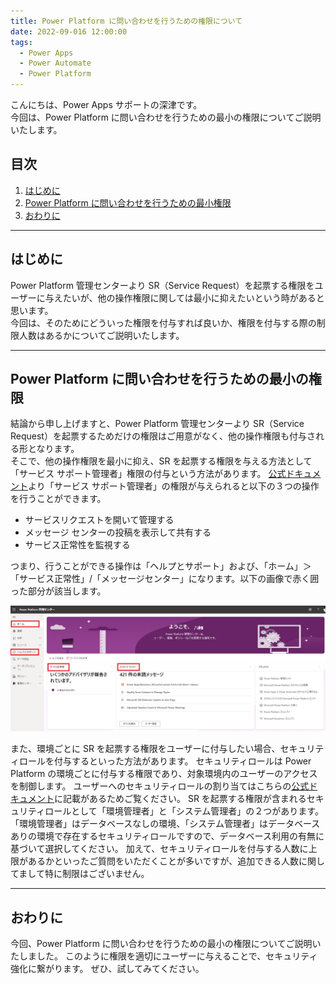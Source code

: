 ```yaml
---
title: Power Platform に問い合わせを行うための権限について
date: 2022-09-016 12:00:00
tags:
  - Power Apps
  - Power Automate
  - Power Platform 
---
```

こんにちは、Power Apps サポートの深津です。  
今回は、Power Platform に問い合わせを行うための最小の権限についてご説明いたします。

<!-- more -->
## 目次

1. [はじめに](#anchor-intro)
2. [Power Platform に問い合わせを行うための最小権限](#anchor-sr-authority)
3. [おわりに](#anchor-finish)

<a id='anchor-Intro'></a>

---

## はじめに

Power Platform 管理センターより SR（Service Request）を起票する権限をユーザーに与えたいが、他の操作権限に関しては最小に抑えたいという時があると思います。  
今回は、そのためにどういった権限を付与すれば良いか、権限を付与する際の制限人数はあるかについてご説明いたします。

---

<a id='anchor-sr-authority'></a>

## Power Platform に問い合わせを行うための最小の権限

結論から申し上げますと、Power Platform 管理センターより SR（Service Request）を起票するためだけの権限はご用意がなく、他の操作権限も付与される形となります。  
そこで、他の操作権限を最小に抑え、SR を起票する権限を与える方法として「サービス サポート管理者」権限の付与という方法があります。
[公式ドキュメント](https://docs.microsoft.com/ja-jp/microsoft-365/admin/add-users/about-admin-roles?view=o365-worldwide)より「サービス サポート管理者」の権限が与えられると以下の３つの操作を行うことができます。
 - サービスリクエストを開いて管理する
 - メッセージ センターの投稿を表示して共有する
 - サービス正常性を監視する

つまり、行うことができる操作は「ヘルプとサポート」および、「ホーム」＞「サービス正常性」/「メッセージセンター」になります。以下の画像で赤く囲った部分が該当します。

![](./SR_authority/service_support_authority.PNG)


また、環境ごとに SR を起票する権限をユーザーに付与したい場合、セキュリティロールを付与するといった方法があります。
セキュリティロールは Power Platform の環境ごとに付与する権限であり、対象環境内のユーザーのアクセスを制御します。
ユーザーへのセキュリティロールの割り当てはこちらの[公式ドキュメント](https://docs.microsoft.com/ja-jp/power-platform/admin/assign-security-roles)に記載があるためご覧ください。
SR を起票する権限が含まれるセキュリティロールとして「環境管理者」と「システム管理者」の２つがあります。
「環境管理者」はデータベースなしの環境、「システム管理者」はデータベースありの環境で存在するセキュリティロールですので、データベース利用の有無に基づいて選択してください。
加えて、セキュリティロールを付与する人数に上限があるかといったご質問をいただくことが多いですが、追加できる人数に関してまして特に制限はございません。

---

<a id='anchor-finish'></a>

## おわりに

今回、Power Platform に問い合わせを行うための最小の権限についてご説明いたしました。
このように権限を適切にユーザーに与えることで、セキュリティ強化に繋がります。
ぜひ、試してみてください。
